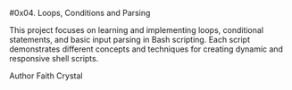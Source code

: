 #0x04. Loops, Conditions and Parsing

This project focuses on learning and implementing loops, conditional statements, and basic input parsing in Bash scripting. 
Each script demonstrates different concepts and techniques for creating dynamic and responsive shell scripts.

Author
Faith Crystal
